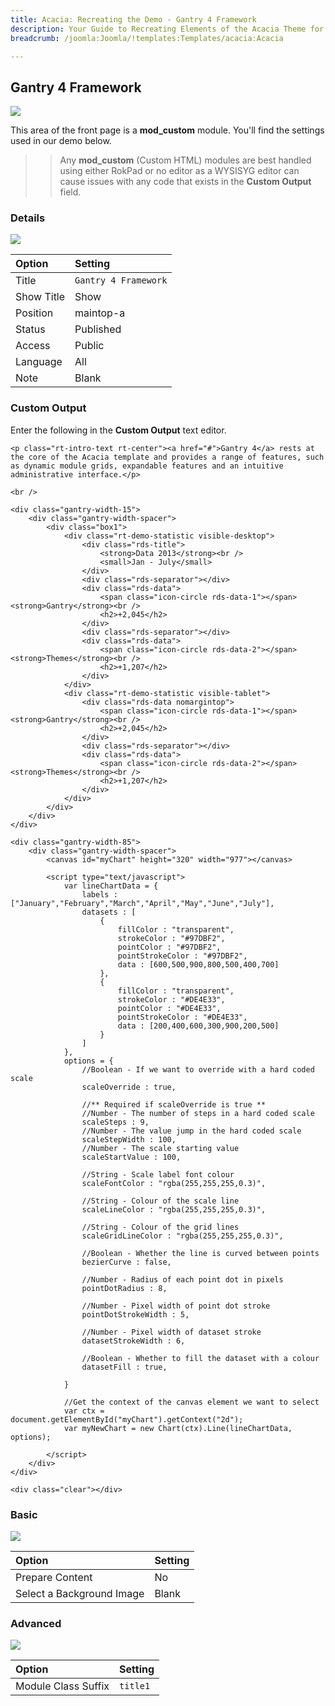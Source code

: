 ```yaml
---
title: Acacia: Recreating the Demo - Gantry 4 Framework
description: Your Guide to Recreating Elements of the Acacia Theme for Joomla
breadcrumb: /joomla:Joomla/!templates:Templates/acacia:Acacia

---
```


Gantry 4 Framework
-----

![][demo]

This area of the front page is a **mod_custom** module. You'll find the settings used in our demo below.

>> Any **mod_custom** (Custom HTML) modules are best handled using either RokPad or no editor as a WYSISYG editor can cause issues with any code that exists in the **Custom Output** field.

### Details
![][demo2]

| Option     | Setting              |  
| :--------- | :------------------- |  
| Title      | `Gantry 4 Framework` |  
| Show Title | Show                 |  
| Position   | maintop-a            |  
| Status     | Published            |  
| Access     | Public               |  
| Language   | All                  |  
| Note       | Blank                |  

### Custom Output
Enter the following in the **Custom Output** text editor.

~~~
<p class="rt-intro-text rt-center"><a href="#">Gantry 4</a> rests at the core of the Acacia template and provides a range of features, such as dynamic module grids, expandable features and an intuitive administrative interface.</p>

<br />

<div class="gantry-width-15">
	<div class="gantry-width-spacer">
		<div class="box1">
			<div class="rt-demo-statistic visible-desktop">
				<div class="rds-title">
					<strong>Data 2013</strong><br />
					<small>Jan - July</small>					
				</div>
				<div class="rds-separator"></div>
				<div class="rds-data">
					<span class="icon-circle rds-data-1"></span> <strong>Gantry</strong><br />
					<h2>+2,045</h2>
				</div>
				<div class="rds-separator"></div>
				<div class="rds-data">
					<span class="icon-circle rds-data-2"></span> <strong>Themes</strong><br />
					<h2>+1,207</h2>
				</div>				
			</div>
			<div class="rt-demo-statistic visible-tablet">
				<div class="rds-data nomargintop">
					<span class="icon-circle rds-data-1"></span> <strong>Gantry</strong><br />
					<h2>+2,045</h2>
				</div>
				<div class="rds-separator"></div>
				<div class="rds-data">
					<span class="icon-circle rds-data-2"></span> <strong>Themes</strong><br />
					<h2>+1,207</h2>
				</div>				
			</div>			
		</div>
	</div>
</div>

<div class="gantry-width-85">
	<div class="gantry-width-spacer">
		<canvas id="myChart" height="320" width="977"></canvas>

		<script type="text/javascript">
			var lineChartData = {
				labels : ["January","February","March","April","May","June","July"],
				datasets : [
					{
						fillColor : "transparent",
						strokeColor : "#97DBF2",
						pointColor : "#97DBF2",
						pointStrokeColor : "#97DBF2",
						data : [600,500,900,800,500,400,700]
					},
					{
						fillColor : "transparent",
						strokeColor : "#DE4E33",
						pointColor : "#DE4E33",
						pointStrokeColor : "#DE4E33",
						data : [200,400,600,300,900,200,500]
					}
				]
			},
			options = {
				//Boolean - If we want to override with a hard coded scale
				scaleOverride : true,
				
				//** Required if scaleOverride is true **
				//Number - The number of steps in a hard coded scale
				scaleSteps : 9,
				//Number - The value jump in the hard coded scale
				scaleStepWidth : 100,
				//Number - The scale starting value
				scaleStartValue : 100,

				//String - Scale label font colour	
				scaleFontColor : "rgba(255,255,255,0.3)",

				//String - Colour of the scale line
				scaleLineColor : "rgba(255,255,255,0.3)",

				//String - Colour of the grid lines
				scaleGridLineColor : "rgba(255,255,255,0.3)",	

				//Boolean - Whether the line is curved between points
				bezierCurve : false,	

				//Number - Radius of each point dot in pixels
				pointDotRadius : 8,

				//Number - Pixel width of point dot stroke
				pointDotStrokeWidth : 5,
				
				//Number - Pixel width of dataset stroke
				datasetStrokeWidth : 6,
				
				//Boolean - Whether to fill the dataset with a colour
				datasetFill : true,

			}

			//Get the context of the canvas element we want to select
			var ctx = document.getElementById("myChart").getContext("2d");
			var myNewChart = new Chart(ctx).Line(lineChartData, options);

		</script>
	</div>
</div>

<div class="clear"></div>

~~~

### Basic
![][demo3]

| Option                    | Setting |  
| :------------------------ | :------ |  
| Prepare Content           | No      |  
| Select a Background Image | Blank   |

### Advanced
![][demo4]

| Option              | Setting  |  
| :------------------ | :------- |  
| Module Class Suffix | `title1` |  

[demo]: assets/demo_4.jpeg
[demo2]: assets/gantry_1.jpeg
[demo3]: assets/gantry_2.jpeg
[demo4]: assets/gantry_3.jpeg